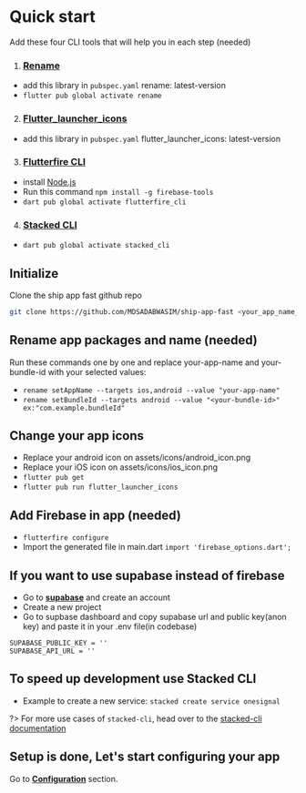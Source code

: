 # Quick start

Add these four CLI tools that will help you in each step (needed)

1. ### [Rename](https://pub.dev/packages/rename)
- add this library in `pubspec.yaml` rename: latest-version
- ```flutter pub global activate rename```

2. ### [Flutter_launcher_icons](https://pub.dev/packages/flutter_launcher_icons)
- add this library in `pubspec.yaml` flutter_launcher_icons: latest-version

3. ### [Flutterfire CLI](https://firebase.flutter.dev/docs/cli/)
- install [Node.js](https://nodejs.org/en/download)
- Run this command `npm install -g firebase-tools`
- ```dart pub global activate flutterfire_cli```

4. ### [Stacked CLI](https://stacked.filledstacks.com/docs/tooling/stacked-cli/)
- ```dart pub global activate stacked_cli```

## Initialize

Clone the ship app fast github repo

```bash
git clone https://github.com/MDSADABWASIM/ship-app-fast <your_app_name_here>
```

## Rename app packages and name (needed)

Run these commands one by one and replace your-app-name and your-bundle-id with your selected values: 
- ```rename setAppName --targets ios,android --value "your-app-name"```
- ```rename setBundleId --targets android --value "<your-bundle-id>" ex:"com.example.bundleId"```


## Change your app icons

- Replace your android icon on assets/icons/android_icon.png
- Replace your iOS icon on assets/icons/ios_icon.png
- `flutter pub get`
- `flutter pub run flutter_launcher_icons`

## Add Firebase in app (needed)
- ```flutterfire configure```
-   Import the generated file in main.dart  ```import 'firebase_options.dart';```

## If you want to use supabase instead of firebase
- Go to **[supabase](https://supabase.io/)** and create an account
- Create a new project
- Go to supbase dashboard and copy supabase url and public key(anon key) and paste it in your .env file(in codebase)

```
SUPABASE_PUBLIC_KEY = ''
SUPABASE_API_URL = ''
```

## To speed up development use Stacked CLI
-   Example to create a new service: ```stacked create service onesignal```

?> For more use cases of `stacked-cli`, head over to the [stacked-cli documentation](https://stacked.filledstacks.com/docs/getting-started/overview)

## Setup is done, Let's start configuring your app

Go to **[Configuration](configuration.md)** section.

